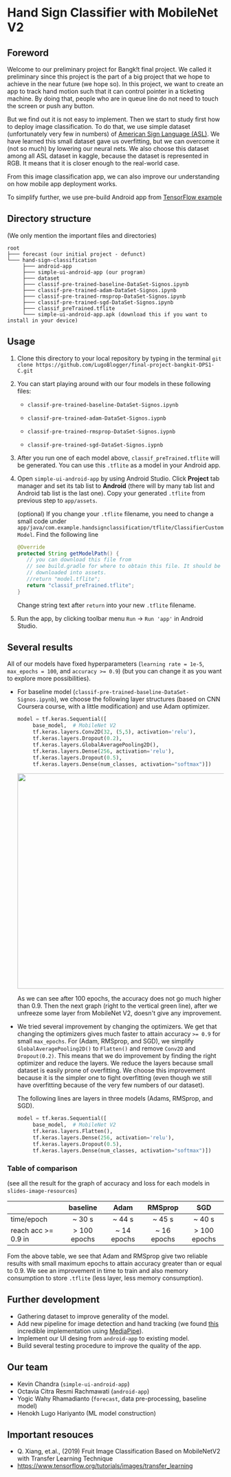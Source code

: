 # Hand Sign Classifier with MobileNet V2

## Foreword

Welcome to our preliminary project for Bangk!t final project. We called it preliminary since this project is the part of a big project that we hope to achieve in the near future (we hope so). In this project, we want to create an app to track hand motion such that it can control pointer in a ticketing machine. By doing that, people who are in queue line do not need to touch the screen or push any button.

But we find out it is not easy to implement. Then we start to study first how to deploy image classification. To do that, we use simple dataset (unfortunately very few in numbers) of [American Sign Language (ASL)](https://www.kaggle.com/jordiviader/american-sign-language-alphabet-static). We have learned this small dataset gave us overfitting, but we can overcome it (not so much) by lowering our neural nets. We also choose this dataset among all ASL dataset in kaggle, because the dataset is represented in RGB. It means that it is closer enough to the real-world case.

From this image classification app, we can also improve our understanding on how mobile app deployment works.

To simplify further, we use pre-build Android app from [TensorFlow example](https://github.com/tensorflow/examples/tree/master/lite/examples/image_classification/android)


## Directory structure

(We only mention the important files and directories)

```
root
├─── forecast (our initial project - defunct)
└─── hand-sign-classification
     ├─── android-app
     ├─── simple-ui-android-app (our program)
     ├─── dataset
     ├─── classif-pre-trained-baseline-DataSet-Signos.ipynb
     ├─── classif-pre-trained-adam-DataSet-Signos.ipynb
     ├─── classif-pre-trained-rmsprop-DataSet-Signos.ipynb
     ├─── classif-pre-trained-sgd-DataSet-Signos.ipynb
     ├─── classif_preTrained.tflite
     └─── simple-ui-android-app.apk (download this if you want to install in your device)
```

## Usage

1. Clone this directory to your local repository by typing in the terminal `git clone https://github.com/LugoBlogger/final-project-bangkit-DPS1-C.git`

2. You can start playing around with our four models in these following files:
     - `classif-pre-trained-baseline-DataSet-Signos.ipynb`  

     - `classif-pre-trained-adam-DataSet-Signos.iypnb`  

     - `classif-pre-trained-rmsprop-DataSet-Signos.iypnb`  

     - `classif-pre-trained-sgd-DataSet-Signos.iypnb`

3. After you run one of each model above, `classif_preTrained.tflite` will be generated. You can use this `.tflite` as a model in your Android app.

4. Open `simple-ui-android-app` by using Android Studio. Click **Project** tab manager and set its tab list to **Android** (there will by many tab list and Android tab list is the last one). Copy your generated `.tflite` from  previous step to `app/assets`.

     (optional) If you change your `.tflite` filename, you need to change a small code under `app/java/com.example.handsignclassification/tflite/ClassifierCustomModel`. Find the following line

     ```java
    @Override
    protected String getModelPath() {
        // you can download this file from
        // see build.gradle for where to obtain this file. It should be auto
        // downloaded into assets.
        //return "model.tflite";
        return "classif_preTrained.tflite";
    }
     ```
     
     Change string text after `return` into your new `.tflite` filename.
     
 5. Run the app, by clicking toolbar menu `Run` -> `Run 'app'` in Android Studio.

## Several results

All of our models have fixed hyperparameters (`learning rate = 1e-5`, `max_epochs = 100`, and `accuracy >= 0.9`) (but you can change it as you want to explore more possibilities).

- For baseline model (`classif-pre-trained-baseline-DataSet-Signos.ipynb`), we choose the following layer structures (based on CNN Coursera course, with a little modification) and use Adam optimizer.
     ```py
     model = tf.keras.Sequential([
          base_model,  # MobileNet V2
          tf.keras.layers.Conv2D(32, (5,5), activation='relu'),
          tf.keras.layers.Dropout(0.2),
          tf.keras.layers.GlobalAveragePooling2D(),
          tf.keras.layers.Dense(256, activation='relu'),
          tf.keras.layers.Dropout(0.5),
          tf.keras.layers.Dense(num_classes, activation="softmax")])
     ```
     <p align="center">
     <img src="https://raw.githubusercontent.com/LugoBlogger/final-project-bangkit-DPS1-C/master/slide-image-resources/baseline-fine.png" width="500"/>
     </p>
 
     As we can see after 100 epochs, the accuracy does not go much higher than 0.9. Then the next graph (right to the vertical green line), after we unfreeze some layer from MobileNet V2, doesn't give any improvement. 


- We tried several improvement by changing the optimizers. We get that changing the optimizers gives much faster to attain accuracy `>= 0.9` for small `max_epochs`. For (Adam, RMSprop, and SGD), we simplify `GlobalAveragePooling2D()` to `Flatten()` and remove `Conv2D` and `Dropout(0.2)`. This means that we do improvement by finding the right optimizer and reduce the layers. We reduce the layers because small dataset is easily prone of overfitting. We choose this improvement because it is the simpler one to fight overfitting (even though we still have overfitting because of the very few numbers of our dataset).

     The following lines are layers in three models (Adams, RMSprop, and SGD).
     ```py
     model = tf.keras.Sequential([
          base_model,  # MobileNet V2
          tf.keras.layers.Flatten(),
          tf.keras.layers.Dense(256, activation='relu'),
          tf.keras.layers.Dropout(0.5),
          tf.keras.layers.Dense(num_classes, activation="softmax")])
     ```
     
### Table of comparison
(see all the result for the graph of accuracy and loss for each models in `slides-image-resources`)

|                     | baseline     | Adam        | RMSprop     | SGD          |
|:-                   | :-:          | :-:         | :-:         | :-:          |
| time/epoch          | ~ 30 s       | ~ 44 s      | ~ 45 s      | ~ 40 s       |
| reach acc >= 0.9 in | > 100 epochs | ~ 14 epochs | ~ 16 epochs | > 100 epochs |

Fom the above table, we see that Adam and RMSprop give two reliable results with small maximum epochs to attain accuracy greater than or equal to 0.9.
We see an improvement in time to train and also memory consumption to store `.tflite` (less layer, less memory consumption). 

## Further development

- Gathering dataset to improve generality of the model.
- Add new pipeline for image detection and hand tracking (we found [this](https://ai.googleblog.com/2019/08/on-device-real-time-hand-tracking-with.html) incredible implementation using [MediaPipe](https://mediapipe.dev/)). 
- Implement our UI desing from `android-app` to existing model.
- Build several testing procedure to improve the quality of the app.

## Our team

- Kevin Chandra (`simple-ui-android-app`)
- Octavia Citra Resmi Rachmawati (`android-app`)
- Yogic Wahy Rhamadianto (`forecast`, data pre-processing, baseline model)
- Henokh Lugo Hariyanto (ML model construction)

## Important resouces

- Q. Xiang, et.al., (2019) Fruit Image Classification Based on MobileNetV2 with Transfer Learning Technique
- https://www.tensorflow.org/tutorials/images/transfer_learning
